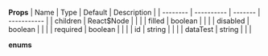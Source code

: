 **Props**
| Name | Type | Default | Description |
| -------- | ---------- | ------- | ----------- |
| children | React\$Node | | |
| filled | boolean | | |
| disabled | boolean | | |
| required | boolean | | |
| id | string | | |
| dataTest | string | | |

**enums**
